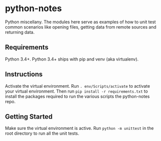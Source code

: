 # python-notes
Python miscellany. The modules here serve as examples of how to unit test common scenarios like opening files, getting data from remote sources and returning data.

## Requirements
Python 3.4+. Python 3.4+ ships with pip and venv (aka virtualenv). 

## Instructions
Activate the virtual environment. Run `. env/Scripts/activate` to activate your virtual environment. Then run `pip install -r requirements.txt` to install the packages required to run the various scripts the python-notes repo.

## Getting Started
Make sure the virtual environment is active. Run `python -m unittest` in the root directory to run all the unit tests.
